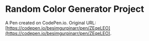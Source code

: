 # Random Color Generator Project

A Pen created on CodePen.io. Original URL: [https://codepen.io/besimgurpinarr/pen/ZEqeLEO](https://codepen.io/besimgurpinarr/pen/ZEqeLEO).

